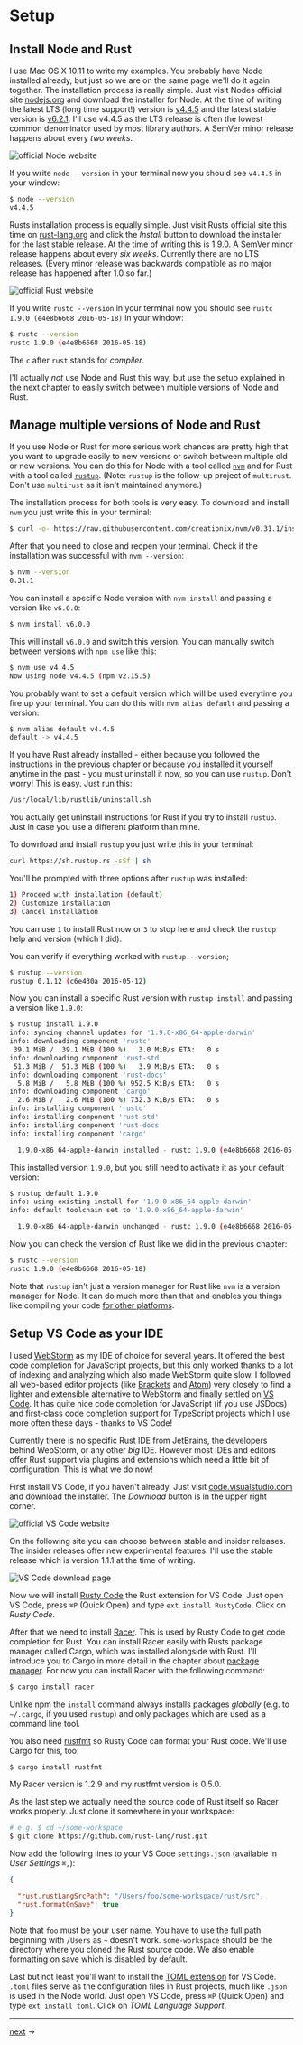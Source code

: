 # Setup

## Install Node and Rust

I use Mac OS X 10.11 to write my examples. You probably have Node installed already, but just so we are on the same page we'll do it again together. The installation process is really simple. Just visit Nodes official site [nodejs.org](https://nodejs.org/en/) and download the installer for Node. At the time of writing the latest LTS (long time support!) version is [v4.4.5](https://nodejs.org/dist/v4.4.5/node-v4.4.5.pkg) and the latest stable version is [v6.2.1](https://nodejs.org/dist/v6.2.1/node-v6.2.1.pkg). I'll use v4.4.5 as the LTS release is often the lowest common denominator used by most library authors. A SemVer minor release happens about every _two weeks_.

![official Node website](./node-site.png)

If you write `node --version` in your terminal now you should see `v4.4.5` in your window:

```bash
$ node --version
v4.4.5
```

Rusts installation process is equally simple. Just visit Rusts official site this time on [rust-lang.org](https://www.rust-lang.org/) and click the _Install_ button to download the installer for the last stable release. At the time of writing this is 1.9.0. A SemVer minor release happens about every _six weeks_. Currently there are no LTS releases. (Every minor release was backwards compatible as no major release has happened after 1.0 so far.)

![official Rust website](./rust-site.png)

If you write `rustc --version` in your terminal now you should see `rustc 1.9.0 (e4e8b6668 2016-05-18)` in your window:

```bash
$ rustc --version
rustc 1.9.0 (e4e8b6668 2016-05-18)
```

The `c` after `rust` stands for _compiler_.

I'll actually _not_ use Node and Rust this way, but use the setup explained in the next chapter to easily switch between multiple versions of Node and Rust.

## Manage multiple versions of Node and Rust

If you use Node or Rust for more serious work chances are pretty high that you want to upgrade easily to new versions or switch between multiple old or new versions. You can do this for Node with a tool called [`nvm`](https://github.com/creationix/nvm) and for Rust with a tool called [`rustup`](https://github.com/rust-lang-nursery/rustup.rs). (Note: `rustup` is the follow-up project of `multirust`. Don't use `multirust` as it isn't maintained anymore.)

The installation process for both tools is very easy. To download and install `nvm` you just write this in your terminal:

```bash
$ curl -o- https://raw.githubusercontent.com/creationix/nvm/v0.31.1/install.sh | bash
```

After that you need to close and reopen your terminal. Check if the installation was successful with `nvm --version`:

```bash
$ nvm --version
0.31.1
```

You can install a specific Node version with `nvm install` and passing a version like `v6.0.0`:

```bash
$ nvm install v6.0.0
```

This will install `v6.0.0` and switch this version. You can manually switch between versions with `npm use` like this:

```bash
$ nvm use v4.4.5
Now using node v4.4.5 (npm v2.15.5)
```

You probably want to set a default version which will be used everytime you fire up your terminal. You can do this with `nvm alias default` and passing a version:

```bash
$ nvm alias default v4.4.5
default -> v4.4.5
```

If you have Rust already installed - either because you followed the instructions in the previous chapter or because you installed it yourself anytime in the past - you must uninstall it now, so you can use `rustup`. Don't worry! This is easy. Just run this:

```bash
/usr/local/lib/rustlib/uninstall.sh
```

You actually get uninstall instructions for Rust if you try to install `rustup`. Just in case you use a different platform than mine.

To download and install `rustup` you just write this in your terminal:

```bash
curl https://sh.rustup.rs -sSf | sh
```

You'll be prompted with three options after `rustup` was installed:

```bash
1) Proceed with installation (default)
2) Customize installation
3) Cancel installation
```

You can use `1` to install Rust now or `3` to stop here and check the `rustup` help and version (which I did).

You can verify if everything worked with `rustup --version`;

```bash
$ rustup --version
rustup 0.1.12 (c6e430a 2016-05-12)
```

Now you can install a specific Rust version with `rustup install` and passing a version like `1.9.0`:

```bash
$ rustup install 1.9.0
info: syncing channel updates for '1.9.0-x86_64-apple-darwin'
info: downloading component 'rustc'
 39.1 MiB /  39.1 MiB (100 %)   3.0 MiB/s ETA:   0 s
info: downloading component 'rust-std'
 51.3 MiB /  51.3 MiB (100 %)   3.9 MiB/s ETA:   0 s
info: downloading component 'rust-docs'
  5.8 MiB /   5.8 MiB (100 %) 952.5 KiB/s ETA:   0 s
info: downloading component 'cargo'
  2.6 MiB /   2.6 MiB (100 %) 732.3 KiB/s ETA:   0 s
info: installing component 'rustc'
info: installing component 'rust-std'
info: installing component 'rust-docs'
info: installing component 'cargo'

  1.9.0-x86_64-apple-darwin installed - rustc 1.9.0 (e4e8b6668 2016-05-18)
```

This installed version `1.9.0`, but you still need to activate it as your default version:

```bash
$ rustup default 1.9.0
info: using existing install for '1.9.0-x86_64-apple-darwin'
info: default toolchain set to '1.9.0-x86_64-apple-darwin'

  1.9.0-x86_64-apple-darwin unchanged - rustc 1.9.0 (e4e8b6668 2016-05-18)
```

Now you can check the version of Rust like we did in the previous chapter:

```bash
$ rustc --version
rustc 1.9.0 (e4e8b6668 2016-05-18)
```

Note that `rustup` isn't just a version manager for Rust like `nvm` is a version manager for Node. It can do much more than that and enables you things like compiling your code [for other platforms](https://github.com/rust-lang-nursery/rustup.rs#cross-compilation).

## Setup VS Code as your IDE

I used [WebStorm](https://www.jetbrains.com/webstorm/) as my IDE of choice for several years. It offered the best code completion for JavaScript projects, but this only worked thanks to a lot of indexing and analyzing which also made WebStorm quite slow. I followed all web-based editor projects (like [Brackets](http://brackets.io/) and [Atom](https://atom.io/)) very closely to find a lighter and extensible alternative to WebStorm and finally settled on [VS Code](https://code.visualstudio.com/). It has quite nice code completion for JavaScript (if you use JSDocs) and first-class code completion support for TypeScript projects which I use more often these days - thanks to VS Code!

Currently there is no specific Rust IDE from JetBrains, the developers behind WebStorm, or any other _big_ IDE. However most IDEs and editors offer Rust support via plugins and extensions which need a little bit of configuration. This is what we do now!

First install VS Code, if you haven't already. Just visit [code.visualstudio.com](https://code.visualstudio.com/) and download the installer. The _Download_ button is in the upper right corner.

![official VS Code website](./vscode-site.png)

On the following site you can choose between stable and insider releases. The insider releases offer new experimental features. I'll use the stable release which is version 1.1.1 at the time of writing.

![VS Code download page](./vscode-installer-site.png)

Now we will install [Rusty Code](https://github.com/saviorisdead/RustyCode) the Rust extension for VS Code. Just open VS Code, press `⌘P` (Quick Open) and type `ext install RustyCode`. Click on _Rusty Code_.

After that we need to install [Racer](https://github.com/phildawes/racer). This is used by Rusty Code to get code completion for Rust. You can install Racer easily with Rusts package manager called Cargo, which was installed alongside with Rust. I'll introduce you to Cargo in more detail in the chapter about [package manager](../package-manager/README.md). For now you can install Racer with the following command:

```bash
$ cargo install racer
```

Unlike npm the `install` command always installs packages _globally_ (e.g. to `~/.cargo`, if you used `rustup`) and only packages which are used as a command line tool.

You also need [rustfmt](https://github.com/rust-lang-nursery/rustfmt) so Rusty Code can format your Rust code. We'll use Cargo for this, too:

```bash
$ cargo install rustfmt
```

My Racer version is 1.2.9 and my rustfmt version is 0.5.0.

As the last step we actually need the source code of Rust itself so Racer works properly. Just clone it somewhere in your workspace:

```bash
# e.g. $ cd ~/some-workspace
$ git clone https://github.com/rust-lang/rust.git
```

Now add the following lines to your VS Code `settings.json` (available in _User Settings_ `⌘,`):

```json
{

  "rust.rustLangSrcPath": "/Users/foo/some-workspace/rust/src",
  "rust.formatOnSave": true
}
```

Note that `foo` must be your user name. You have to use the full path beginning with `/Users` as `~` doesn't work. `some-workspace` should be the directory where you cloned the Rust source code. We also enable formatting on save which is disabled by default.

Last but not least you'll want to install the [TOML extension](https://marketplace.visualstudio.com/items?itemName=be5invis.toml) for VS Code. `.toml` files serve as the configuration files in Rust projects, much like `.json` is used in the Node world. Just open VS Code, press `⌘P` (Quick Open) and type `ext install toml`. Click on _TOML Language Support_.

______

[next](../hello-world/README.md) →
